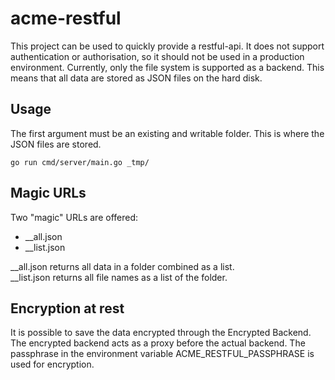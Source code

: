 # acme-restful

This project can be used to quickly provide a restful-api. It does not support authentication or authorisation, so it should not be used in a production environment.
Currently, only the file system is supported as a backend. This means that all data are stored as JSON files on the hard disk.

## Usage

The first argument must be an existing and writable folder. This is where the JSON files are stored.
```
go run cmd/server/main.go _tmp/
```

## Magic URLs

Two "magic" URLs are offered:
* __all.json
* __list.json

__all.json returns all data in a folder combined as a list.  
__list.json returns all file names as a list of the folder.


## Encryption at rest

It is possible to save the data encrypted through the Encrypted Backend. The encrypted backend acts as a proxy before 
the actual backend. The passphrase in the environment variable ACME_RESTFUL_PASSPHRASE is used for encryption.
